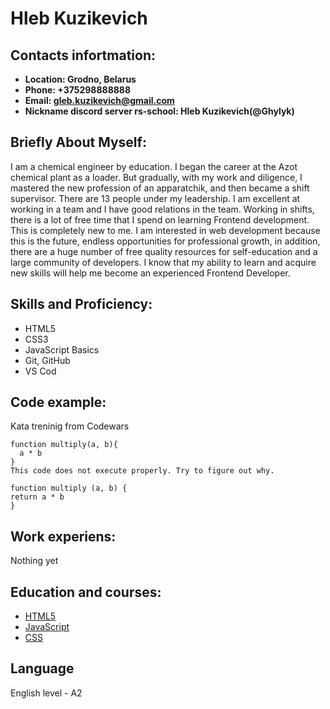 
# **Hleb Kuzikevich** 

## **Contacts infortmation:**

- **Location: Grodno, Belarus**
- **Phone: +375298888888**
- **Email: [gleb.kuzikevich@gmail.com](gleb.kuzikevich@gmail.com)**
- **Nickname discord server rs-school: Hleb Kuzikevich(@Ghylyk)**

## **Briefly About Myself:**

 I am a chemical engineer by education. I began the career at the Azot chemical plant as a loader.
But gradually, with my work and diligence, I mastered the new profession of an apparatchik, and then became a shift supervisor.
There are 13 people under my leadership. I am excellent at working in a team and I have good relations in the team.
Working in shifts, there is a lot of free time that I spend on learning Frontend development. This is completely new to me.
I am interested in web development because this is the future, endless opportunities for professional growth,
in addition, there are a huge number of free quality resources for self-education and a large community of developers.
I know that my ability to learn and acquire new skills will help me become an experienced Frontend Developer.

## **Skills and Proficiency:**

- HTML5
- CSS3
- JavaScript Basics
- Git, GitHub
- VS Cod

## **Code example:**

Kata treninig from Codewars
```
function multiply(a, b){
  a * b
}
This code does not execute properly. Try to figure out why.

function multiply (a, b) {
return a * b
}
```

## **Work experiens:**

Nothing yet

## **Education and courses:**

- [HTML5](https://ru.code-basics.com/languages/html)
- [JavaScript](https://learn.javascript.ru/)
- [CSS](https://ru.code-basics.com/languages/css)

## **Language**

English level - A2